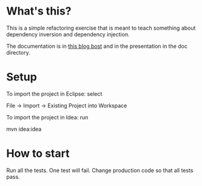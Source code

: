 # What's this?

This is a simple refactoring exercise that is meant to teach something about dependency inversion and dependency injection.

The documentation is in  [this blog bost](http://matteo.vaccari.name/blog/archives/154) and in the presentation in the doc directory.

# Setup

To import the project in Eclipse: select

  File -> Import -> Existing Project into Workspace

To import the project in Idea: run

  mvn idea:idea

# How to start

Run all the tests.  One test will fail.  Change production code so that all tests pass.
